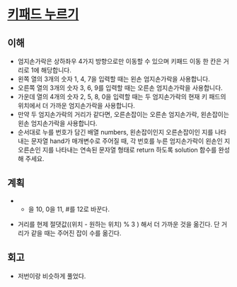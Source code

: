 # [키패드 누르기](https://programmers.co.kr/learn/courses/30/lessons/67256)

## 이해

- 엄지손가락은 상하좌우 4가지 방향으로만 이동할 수 있으며 키패드 이동 한 칸은 거리로 1에 해당합니다.
- 왼쪽 열의 3개의 숫자 1, 4, 7을 입력할 때는 왼손 엄지손가락을 사용합니다.
- 오른쪽 열의 3개의 숫자 3, 6, 9를 입력할 때는 오른손 엄지손가락을 사용합니다.
- 가운데 열의 4개의 숫자 2, 5, 8, 0을 입력할 때는 두 엄지손가락의 현재 키 패드의 위치에서 더 가까운 엄지손가락을 사용합니다.
- 만약 두 엄지손가락의 거리가 같다면, 오른손잡이는 오른손 엄지손가락, 왼손잡이는 왼손 엄지손가락을 사용합니다.
- 순서대로 누를 번호가 담긴 배열 numbers, 왼손잡이인지 오른손잡이인 지를 나타내는 문자열 hand가 매개변수로 주어질 때, 각 번호를 누른 엄지손가락이 왼손인 지 오른손인 지를 나타내는 연속된 문자열 형태로 return 하도록 solution 함수를 완성해 주세요.

## 계획

- * 을 10, 0을 11, #를 12로 바꾼다.

- 거리를 현제 절댓값((위치 - 원하는 위치) % 3 ) 해서 더 가까운 것을 옮긴다. 단 거리가 같을 때는 주어진 잡이 수를 옮긴다.

## 회고

- 저번이랑 비슷하게 풀었다. 